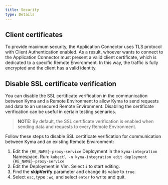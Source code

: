 ```yaml
---
title: Security
type: Details
---
```


## Client certificates

To provide maximum security, the Application Connector uses TLS protocol with Client Authentication enabled. As a result, whoever wants to connect to the Application Connector must present a valid client certificate, which is dedicated to a specific Remote Environment. In this way, the traffic is fully encrypted and the client has a valid identity.

## Disable SSL certificate verification

You can disable the SSL certificate verification in the communication between Kyma and a Remote Environment to allow Kyma to send requests and data to an unsecured Remote Environment. Disabling the certificate verification can be useful in certain testing scenarios.

>**NOTE:** By default, the SSL certificate verification is enabled when sending data and requests to every Remote Environment.

Follow these steps to disable SSL certificate verification for communication between Kyma and an existing Remote Environment:

  1. Edit the `{RE_NAME}-proxy-service` Deployment in the `kyma-integration` Namespace.
  Run:
    ```
    kubectl -n kyma-integration edit deployment {RE_NAME}-proxy-service
    ```
  2. Edit the Deployment in Vim. Select `i` to start editing.
  3. Find the **skipVerify** parameter and change its value to `true`.
  4. Select `esc`, type `:wq`, and select `enter` to write and quit.
